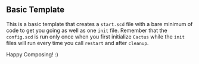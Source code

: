 
## Basic Template

This is a basic template that creates a `start.scd` file with a bare minimum of code to get you going as well as one `init` file. Remember that the `config.scd` is run only once when you first initialize `Cactus` while the `init` files will run every time you call `restart` and after `cleanup`.

Happy Composing! :)
